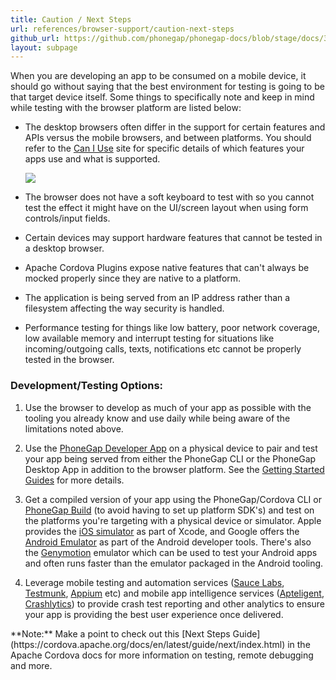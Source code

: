 ```yaml
---
title: Caution / Next Steps
url: references/browser-support/caution-next-steps
github_url: https://github.com/phonegap/phonegap-docs/blob/stage/docs/3-references/browser-support/5-caution-next-steps.html.md
layout: subpage
---
```


When you are developing an app to be consumed on a mobile device, it should go without saying that the best environment for testing is going to be that target device itself. Some things to specifically note and keep in mind while testing with the browser platform are listed below:

- The desktop browsers often differ in the support for certain features and APIs versus the mobile browsers, and between platforms. You should refer to the [Can I Use](http://caniuse.com) site for specific details of which features your apps use and what is supported.

   ![](/images/browser-support/caniuse.png)

- The browser does not have a soft keyboard to test with so you cannot test the effect it might have on the UI/screen layout when using form controls/input fields.
- Certain devices may support hardware features that cannot be tested in a desktop browser.
- Apache Cordova Plugins expose native features that can't always be mocked properly since they are native to a platform.
- The application is being served from an IP address rather than a filesystem affecting the way security is handled.
- Performance testing for things like low battery, poor network coverage, low available memory and interrupt testing for situations like incoming/outgoing calls, texts, notifications etc cannot be properly tested in the browser.

### Development/Testing Options:

1. Use the browser to develop as much of your app as possible with the tooling you already know and use daily while being aware of the limitations noted above.

1. Use the [PhoneGap Developer App](/references/developer-app/) on a physical device to pair and test your app being served from either the PhoneGap CLI or the PhoneGap Desktop App in addition to the browser platform. See the [Getting Started Guides](/getting-started/2-install-mobile-app/) for more details.

1. Get a compiled version of your app using the PhoneGap/Cordova CLI or [PhoneGap Build](http://build.phonegap.com) (to avoid having to set up platform SDK's) and test on the platforms you're targeting with a physical device or simulator. Apple provides the [iOS simulator](https://developer.apple.com/library/ios/documentation/IDEs/Conceptual/iOS_Simulator_Guide/Introduction/Introduction.html) as part of Xcode, and Google offers the [Android Emulator](http://developer.android.com/tools/help/emulator.html) as part of the Android developer tools. There's also the [Genymotion](http://genymotion.com/) emulator which can be used to test your Android apps and often runs faster than the  emulator packaged in the Android tooling.

1. Leverage mobile testing and automation services ([Sauce Labs](https://saucelabs.com), [Testmunk](https://testmunk.com/), [Appium](http://appium.io/) etc) and mobile app intelligence services ([Apteligent](https://www.apteligent.com/), [Crashlytics](https://try.crashlytics.com/)) to provide crash test reporting and other analytics to ensure your app is providing the best user experience once delivered.

<div class="alert--info">**Note:** Make a point to check out this [Next Steps Guide](https://cordova.apache.org/docs/en/latest/guide/next/index.html) in the Apache Cordova docs for more information on testing, remote debugging and more.</div>
